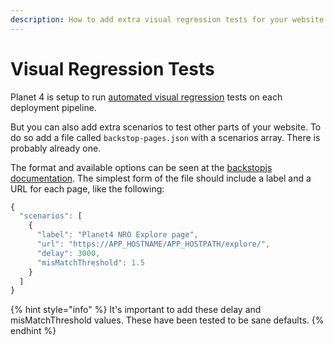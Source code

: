 ```yaml
---
description: How to add extra visual regression tests for your website
---
```


# Visual Regression Tests

Planet 4 is setup to run [automated visual regression](https://github.com/greenpeace/planet4-docs/tree/f47a83652efd39701815e84b4a20837d990689a7/docs/nro-customization/ci-cd/testing/visual-regression-tests.md) tests on each deployment pipeline.

But you can also add extra scenarios to test other parts of your website. To do so add a file called `backstop-pages.json` with a scenarios array. There is probably already one.

The format and available options can be seen at the [backstopjs documentation](https://github.com/garris/BackstopJS/blob/master/README.md). The simplest form of the file should include a label and a URL for each page, like the following:

```javascript
{
  "scenarios": [
    {
      "label": "Planet4 NRO Explore page",
      "url": "https://APP_HOSTNAME/APP_HOSTPATH/explore/",
      "delay": 3000,
      "misMatchThreshold": 1.5
    }
  ]
}
```

{% hint style="info" %}
It's important to add these delay and misMatchThreshold values. These have been tested to be sane defaults.
{% endhint %}

